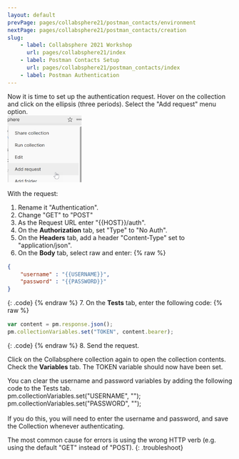 ```yaml
---
layout: default
prevPage: pages/collabsphere21/postman_contacts/environment
nextPage: pages/collabsphere21/postman_contacts/creation
slug:
    - label: Collabsphere 2021 Workshop
      url: pages/collabsphere21/index
    - label: Postman Contacts Setup
      url: pages/collabsphere21/postman_contacts/index
    - label: Postman Authentication
---
```


Now it is time to set up the authentication request. Hover on the collection and click on the ellipsis (three periods). Select the "Add request" menu option.<br/>
<img src="../images/postman_contacts/add-request.png" alt="Add Request" height="150px"/>

With the request:
1. Rename it "Authentication".
2. Change "GET" to "POST"
3. As the Request URL enter "&#123;&#123;HOST&#125;&#125;/auth".
4. On the **Authorization** tab, set "Type" to "No Auth".
5. On the **Headers** tab, add a header "Content-Type" set to "application/json".
6. On the **Body** tab, select raw and enter:
  {% raw %}
  ~~~json
  {
      "username" : "{{USERNAME}}",
      "password" : "{{PASSWORD}}"
  }
  ~~~
  {: .code}
  {% endraw %}
7. On the **Tests** tab, enter the following code:
  {% raw %}
  ~~~js
  var content = pm.response.json();
  pm.collectionVariables.set("TOKEN", content.bearer);
  ~~~
  {: .code}
  {% endraw %}
8. Send the request.

Click on the Collabsphere collection again to open the collection contents. Check the **Variables** tab. The TOKEN variable should now have been set.

<div class="advanced">
You can clear the username and password variables by adding the following code to the Tests tab.<br/>
<div class="code language-js">
<div class="highlight">
pm.collectionVariables.set("USERNAME", "");<br/>
pm.collectionVariables.set("PASSWORD", "");
</div>
</div>
<br/>
If you do this, you will need to enter the username and password, and save the Collection whenever authenticating.
</div>

The most common cause for errors is using the wrong HTTP verb (e.g. using the default "GET" instead of "POST).
{: .troubleshoot}
<br/>
